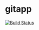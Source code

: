 # gitapp
[![Build Status](https://dev.azure.com/Devproject1998/Myagilepro/_apis/build/status/Saipavangit1997.gitapp?branchName=main)](https://dev.azure.com/Devproject1998/Myagilepro/_build/latest?definitionId=3&branchName=main)
